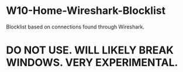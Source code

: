# W10-Home-Wireshark-Blocklist
Blocklist based on connections found through Wireshark.

# DO NOT USE. WILL LIKELY BREAK WINDOWS. VERY EXPERIMENTAL.
